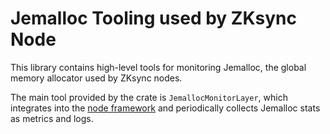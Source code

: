 # Jemalloc Tooling used by ZKsync Node

This library contains high-level tools for monitoring Jemalloc, the global memory allocator used by ZKsync nodes.

The main tool provided by the crate is `JemallocMonitorLayer`, which integrates into the
[node framework](../../lib/node_framework) and periodically collects Jemalloc stats as metrics and logs.
